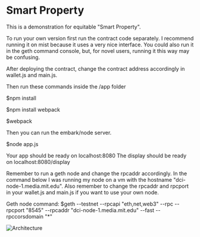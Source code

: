 Smart Property
==============

This is a demonstration for equitable "Smart Property".

To run your own version first run the contract code separately. I recommend running it on mist because it uses a very
nice interface. You could also run it in the geth command console, but, for novel users, running it this way may be confusing.

After deploying the contract, change the contract address accordingly in wallet.js and main.js.

Then run these commands inside the /app folder

$npm install

$npm install webpack

$webpack

Then you can run the embark/node server.

$node app.js

Your app should be ready on localhost:8080
The display should be ready on localhost:8080/display

Remember to run a geth node and change the rpcaddr accordingly. In the command below I was running my node on a vm with the hostname "dci-node-1.media.mit.edu". Also remember to change the rpcaddr and rpcport in your wallet.js and main.js if you want to use your own node.

Geth node command:
$geth --testnet --rpcapi "eth,net,web3" --rpc --rpcport "8545" --rpcaddr "dci-node-1.media.mit.edu" --fast --rpccorsdomain "*"

![Architecture](smrtprprty.png)
